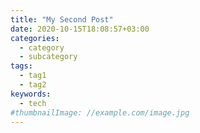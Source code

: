 ```yaml
---
title: "My Second Post"
date: 2020-10-15T18:08:57+03:00
categories:
  - category
  - subcategory
tags:
  - tag1
  - tag2
keywords:
  - tech
#thumbnailImage: //example.com/image.jpg
---
```


<!--more-->
